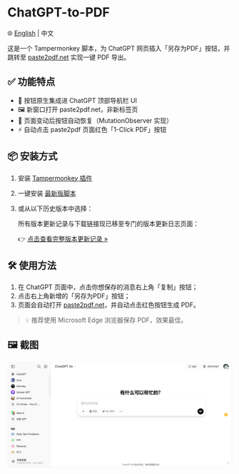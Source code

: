 # ChatGPT-to-PDF

🌐 [English](./README.md) | 中文

这是一个 Tampermonkey 脚本，为 ChatGPT 网页插入「另存为PDF」按钮，并跳转至 [paste2pdf.net](https://paste2pdf.net) 实现一键 PDF 导出。

## ✅ 功能特点

- 🧠 按钮原生集成进 ChatGPT 顶部导航栏 UI
- 🖼 新窗口打开 paste2pdf.net，非新标签页
- 🔁 页面变动后按钮自动恢复（MutationObserver 实现）
- ⚡ 自动点击 paste2pdf 页面红色「1-Click PDF」按钮

## 📦 安装方式

1. 安装 [Tampermonkey 插件](https://www.tampermonkey.net/)
2. 一键安装 [最新版脚本](https://raw.githubusercontent.com/SeanX16/ChatGPT-to-PDF/main/ChatGPT-to-PDF-button-latest.user.js)
3. 或从以下历史版本中选择：

   所有版本更新记录与下载链接现已移至专门的版本更新日志页面：

   👉 [点击查看完整版本更新记录 »](https://github.com/SeanX16/ChatGPT-to-PDF/blob/main/versions/README.md)

## 🛠 使用方法

1. 在 ChatGPT 页面中，点击你想保存的消息右上角「复制」按钮；
2. 点击右上角新增的「另存为PDF」按钮；
3. 页面会自动打开 [paste2pdf.net](https://paste2pdf.net)，并自动点击红色按钮生成 PDF。

> 💡 推荐使用 Microsoft Edge 浏览器保存 PDF，效果最佳。

## 🖼 截图

![screenshot](./screenshot-v2.png)
